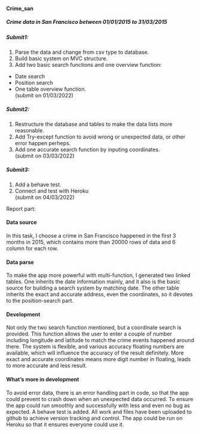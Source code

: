 #### Crime_san
##### Crime data in San Francisco between 01/01/2015 to 31/03/2015

##### Submit1:  
1. Parse the data and change from csv type to database.  
2. Build basic system on MVC structure.  
3. Add two basic search functions and one overview function:  
  * Date search  
  * Position search  
  * One table overview function.  
(submit on 01/03/2022)  

##### Submit2:  
1. Restructure the database and tables to make the data lists more reasonable.  
2. Add Try-except function to avoid wrong or unexpected data, or other error happen perheps.  
3. Add one accurate search function by inputing coordinates.  
(submit on 03/03/2022)

##### Submit3:  
1. Add a behave test.  
2. Connect and test with Heroku  
(submit on 04/03/2022)


Report part:
#### Data source
In this task, I choose a crime in San Francisco happened in the first 3 months in 2015, which contains more than 20000 rows of data and 6 column  for each row.
#### Data parse
To make the app more powerful with multi-function, I generated two linked tables. One inherits the date information mainly, and it also is the basic source for building a search system by matching date. The other table inherits the exact and accurate address, even the coordinates, so it devotes to the position-search part.
#### Development
Not only the two search function mentioned, but a coordinate search is provided. This function allows the user to enter a couple of number including longitude and latitude to match the crime events happened around there. The system is flexible, and various accuracy floating numbers are available, which will influence the accuracy of the result definitely. More exact and accurate coordinates means more digit number in floating, leads to more accurate and less result.
#### What’s more in development
To avoid error data, there is an error handling part in code, so that the app could prevent to crash down when an unexpected data occurred.
To ensure the app could run smoothly and successfully with less and even no bug as expected. A behave test is added.
All work and files have been uploaded to github to achieve version tracking and control.
The app could be run on Heroku so that it ensures everyone could use it.
